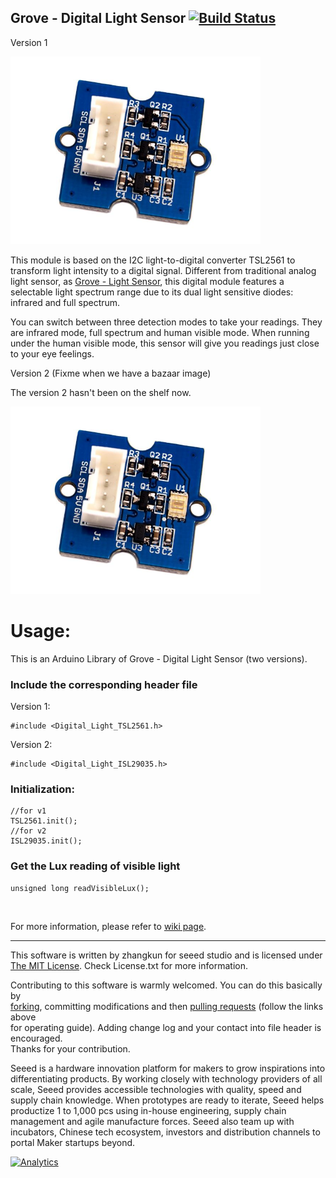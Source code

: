 Grove - Digital Light Sensor  [![Build Status](https://travis-ci.com/Seeed-Studio/Grove_Digital_Light_Sensor.svg?branch=master)](https://travis-ci.com/Seeed-Studio/Grove_Digital_Light_Sensor)
---------------------------------------------------------

Version 1

<img src=https://raw.githubusercontent.com/SeeedDocument/Grove-Digital_Light_Sensor/master/img/Digital_Light_Sensor.jpg width=400>

This module is based on the I2C light-to-digital converter TSL2561 to transform light intensity to a digital signal. Different from traditional analog light sensor, as [Grove - Light Sensor](http://www.seeedstudio.com/depot/grove-light-sensorp-p-1253.html?cPath=144_148), this digital module features a selectable light spectrum range due to its dual light sensitive diodes: infrared and full spectrum. 
 
You can switch between three detection modes to take your readings. They are infrared mode, full spectrum and human visible mode. When running under the human visible mode, this sensor will give you readings just close to your eye feelings.

Version 2 (Fixme when we have a bazaar image)

The version 2 hasn't been on the shelf now.

<img src=https://raw.githubusercontent.com/SeeedDocument/Grove-Digital_Light_Sensor/master/img/Digital_Light_Sensor.jpg width=400>

# Usage:

This is an Arduino Library of Grove - Digital Light Sensor (two versions).

### Include the corresponding header file

Version 1:

    #include <Digital_Light_TSL2561.h>

Version 2:

    #include <Digital_Light_ISL29035.h>

### Initialization:

    //for v1
    TSL2561.init();
    //for v2
    ISL29035.init();

### Get the Lux reading of visible light

    unsigned long readVisibleLux();

<br>

For more information, please refer to [wiki page](http://www.seeedstudio.com/wiki/Grove_-_Digital_Light_Sensor).
    
----

This software is written by zhangkun for seeed studio and is licensed under [The MIT License](http://opensource.org/licenses/mit-license.php). Check License.txt for more information.<br>

Contributing to this software is warmly welcomed. You can do this basically by<br>
[forking](https://help.github.com/articles/fork-a-repo), committing modifications and then [pulling requests](https://help.github.com/articles/using-pull-requests) (follow the links above<br>
for operating guide). Adding change log and your contact into file header is encouraged.<br>
Thanks for your contribution.

Seeed is a hardware innovation platform for makers to grow inspirations into differentiating products. By working closely with technology providers of all scale, Seeed provides accessible technologies with quality, speed and supply chain knowledge. When prototypes are ready to iterate, Seeed helps productize 1 to 1,000 pcs using in-house engineering, supply chain management and agile manufacture forces. Seeed also team up with incubators, Chinese tech ecosystem, investors and distribution channels to portal Maker startups beyond.

[![Analytics](https://ga-beacon.appspot.com/UA-46589105-3/Grove_Digital_Light_Sensor)](https://github.com/igrigorik/ga-beacon)
